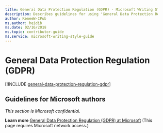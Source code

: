 ```yaml
---
title: General Data Protection Regulation (GDPR) - Microsoft Writing Style Guide Internal
description: Describes guidelines for using 'General Data Protection Regulation (GDPR)' in Microsoft documents, and provides examples.
author: ReneeW-CPub
ms.author: heidib
ms.date: 02/16/2018
ms.topic: contributor-guide
ms.service: microsoft-writing-style-guide
---
```


# General Data Protection Regulation (GDPR)

[!INCLUDE [general-data-protection-regulation-gdpr](~/../includes/general-data-protection-regulation-gdpr.md)]

## Guidelines for Microsoft authors

*This section is Microsoft confidential.*

**Learn more** [General Data Protection Regulation (GDPR) at Microsoft](https://microsoft.sharepoint.com/teams/Privacy/Pages/GDPR.aspx) (This page requires Microsoft network access.) 